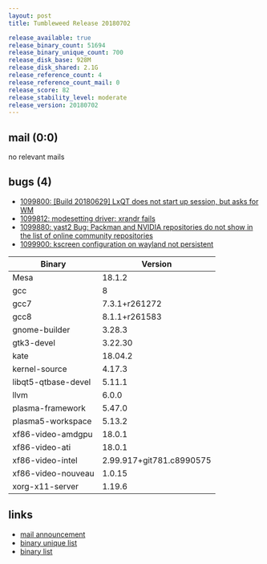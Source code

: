 ```yaml
---
layout: post
title: Tumbleweed Release 20180702

release_available: true
release_binary_count: 51694
release_binary_unique_count: 700
release_disk_base: 928M
release_disk_shared: 2.1G
release_reference_count: 4
release_reference_count_mail: 0
release_score: 82
release_stability_level: moderate
release_version: 20180702
---
```


## mail (0:0)

no relevant mails

## bugs (4)

<!--more-->

- [1099800: \[Build 20180629\] LxQT does not start up session, but asks for WM](https://bugzilla.opensuse.org/show_bug.cgi?id=1099800)
- [1099812: modesetting driver: xrandr fails](https://bugzilla.opensuse.org/show_bug.cgi?id=1099812)
- [1099880: yast2 Bug: Packman and NVIDIA repositories do not show in the list of online community repositories](https://bugzilla.opensuse.org/show_bug.cgi?id=1099880)
- [1099900: kscreen configuration on wayland not persistent](https://bugzilla.opensuse.org/show_bug.cgi?id=1099900)

Binary | Version
--- | ---
Mesa | 18.1.2
gcc | 8
gcc7 | 7.3.1+r261272
gcc8 | 8.1.1+r261583
gnome-builder | 3.28.3
gtk3-devel | 3.22.30
kate | 18.04.2
kernel-source | 4.17.3
libqt5-qtbase-devel | 5.11.1
llvm | 6.0.0
plasma-framework | 5.47.0
plasma5-workspace | 5.13.2
xf86-video-amdgpu | 18.0.1
xf86-video-ati | 18.0.1
xf86-video-intel | 2.99.917+git781.c8990575
xf86-video-nouveau | 1.0.15
xorg-x11-server | 1.19.6

## links

- [mail announcement](https://lists.opensuse.org/opensuse-factory/2018-07/msg00039.html)
- [binary unique list](http://download.tumbleweed.boombatower.com/20180702/rpm.unique.list)
- [binary list](http://download.tumbleweed.boombatower.com/20180702/rpm.list)
